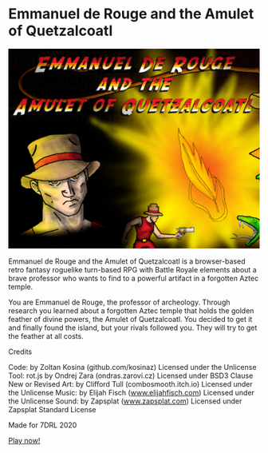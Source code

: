 # Emmanuel de Rouge and the Amulet of Quetzalcoatl

![Cover](https://raw.githubusercontent.com/kosinaz/eraq/master/misc/cover.png)

Emmanuel de Rouge and the Amulet of Quetzalcoatl is a browser-based retro fantasy roguelike turn-based RPG with Battle Royale elements about a brave professor who wants to find to a powerful artifact in a forgotten Aztec temple.

You are Emmanuel de Rouge, the professor of archeology. Through research you learned about a forgotten Aztec temple that holds the golden feather of divine powers, the Amulet of Quetzalcoatl.  You decided to get it and finally found the island, but your rivals followed you. They will try to get the feather at all costs.

Credits

Code: by Zoltan Kosina (github.com/kosinaz) Licensed under the Unlicense
Tool: rot.js by Ondrej Zara (ondras.zarovi.cz) Licensed under BSD3 Clause New or Revised
Art: by Clifford Tull (combosmooth.itch.io) Licensed under the Unlicense
Music: by Elijah Fisch (www.elijahfisch.com) Licensed under the Unlicense
Sound: by Zapsplat (www.zapsplat.com) Licensed under Zapsplat Standard License

Made for 7DRL 2020

[Play now!](http://kosinaz.github.io/eraq/)
